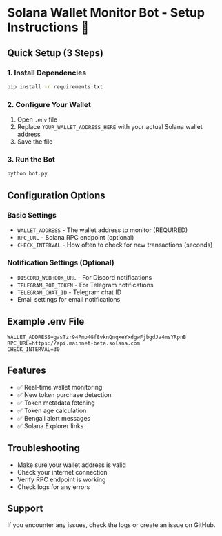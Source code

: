 # Solana Wallet Monitor Bot - Setup Instructions 🚀

## Quick Setup (3 Steps)

### 1. Install Dependencies
```bash
pip install -r requirements.txt
```

### 2. Configure Your Wallet
1. Open `.env` file
2. Replace `YOUR_WALLET_ADDRESS_HERE` with your actual Solana wallet address
3. Save the file

### 3. Run the Bot
```bash
python bot.py
```

## Configuration Options

### Basic Settings
- `WALLET_ADDRESS` - The wallet address to monitor (REQUIRED)
- `RPC_URL` - Solana RPC endpoint (optional)
- `CHECK_INTERVAL` - How often to check for new transactions (seconds)

### Notification Settings (Optional)
- `DISCORD_WEBHOOK_URL` - For Discord notifications
- `TELEGRAM_BOT_TOKEN` - For Telegram notifications
- `TELEGRAM_CHAT_ID` - Telegram chat ID
- Email settings for email notifications

## Example .env File
```
WALLET_ADDRESS=gasTzr94Pmp4Gf8vknQnqxeYxdgwFjbgdJa4msYRpnB
RPC_URL=https://api.mainnet-beta.solana.com
CHECK_INTERVAL=30
```

## Features
- ✅ Real-time wallet monitoring
- ✅ New token purchase detection
- ✅ Token metadata fetching
- ✅ Token age calculation
- ✅ Bengali alert messages
- ✅ Solana Explorer links

## Troubleshooting
- Make sure your wallet address is valid
- Check your internet connection
- Verify RPC endpoint is working
- Check logs for any errors

## Support
If you encounter any issues, check the logs or create an issue on GitHub.
